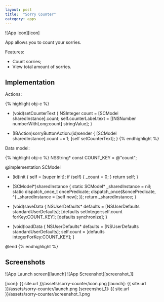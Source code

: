 ```yaml
---
layout: post
title:  "Sorry Counter"
category: apps
---
```


![App Icon][icon]

App allows you to count your sorries. 

Features:

 - Count sorries; 
 - View total amount of sorries.

Implementation
--------------

Actions:

{% highlight obj-c %}
- (void)setCounterText
{
    NSInteger count = [SCModel sharedInstance].count;
    self.counterLabel.text = [[NSNumber numberWithLong:count] stringValue];
}

- (IBAction)sorryButtonAction:(id)sender
{
    [SCModel sharedInstance].count += 1;
    [self setCounterText];
}
{% endhighlight %}

Data model:

{% highlight obj-c %}
NSString* const COUNT_KEY = @"count";

@implementation SCModel

- (id)init
{
    self = [super init];
    if (self) {
        _count = 0;
    }
    return self;
}

+ (SCModel*)sharedInstance
{
    static SCModel* _sharedInstance = nil;
    static dispatch_once_t oncePredicate;
    dispatch_once(&oncePredicate, ^{ _sharedInstance = [self new]; });
    return _sharedInstance;
}

- (void)saveData
{
    NSUserDefaults* defaults = [NSUserDefaults standardUserDefaults];
    [defaults setInteger:self.count forKey:COUNT_KEY];
    [defaults synchronize];
}

- (void)loadData
{
    NSUserDefaults* defaults = [NSUserDefaults standardUserDefaults];
    self.count = [defaults integerForKey:COUNT_KEY];
}

@end
{% endhighlight %}


Screenshots
-----------

![App Launch screen][launch]
![App Screenshot][screenshot_1]

[icon]: {{ site.url }}/assets/sorry-counter/icon.png
[launch]: {{ site.url }}/assets/sorry-counter/launch.png
[screenshot_1]: {{ site.url }}/assets/sorry-counter/screenshot_1.png
